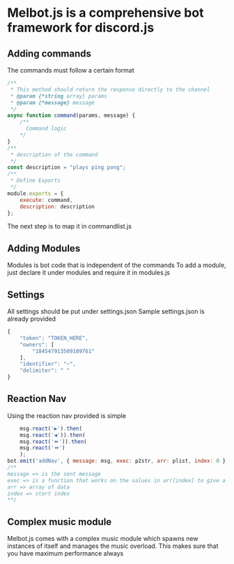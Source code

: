 # Melbot.js is a comprehensive bot framework for discord.js
## Adding commands
The commands must follow a certain format
```js
/**
 * This method should return the response directly to the channel
 * @param {*string array} params 
 * @param {*message} message
 */
async function command(params, message) {
    /**
      Command logic
    */
}
/**
 * description of the command
 */
const description = "plays ping pong";
/**
 * Define Exports
 */
module.exports = {
    execute: command,
    description: description
};
```
The next step is to map it in commandlist.js
## Adding Modules
Modules is bot code that is independent of the commands
To add a module, just declare it under modules and require it in modules.js
## Settings
All settings should be put under settings.json
Sample settings.json is already provided
```js
{
    "token": "TOKEN_HERE",
    "owners": [
        "184547913509109761"
    ],
    "identifier": "~",
    "delimiter": " "
}
```
## Reaction Nav
Using the reaction nav provided is simple
```js
    msg.react('▶').then(
    msg.react('◀')).then(
    msg.react('⏩')).then(
    msg.react('⏪')
    );
bot.emit('addNav', { message: msg, exec: p2str, arr: plist, index: 0 });
/**
message => is the sent message
exec => is a function that works on the values in arr[index] to give a text
arr => array of data
index => start index
**/
```
## Complex music module
Melbot.js comes with a complex music module which spawns new instances of itself and manages the music overload. This makes sure that you have maximum performance always 
